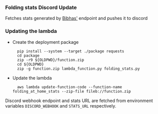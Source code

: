 ### Folding stats Discord Update

Fetches stats generated by [Bibhas'](https://github.com/iambibhas) endpoint and pushes it to discord

### Updating the lambda

- Create the deployment package

        pip install --system --target ./package requests
        cd package
        zip -r9 ${OLDPWD}/function.zip
        cd ${OLDPWD}
        zip -g function.zip lambda_function.py folding_stats.py

- Update the lambda

        aws lambda update-function-code --function-name folding_at_home_stats --zip-file fileb://function.zip

Discord webhook endpoint and stats URL are fetched from environment variables `DISCORD_WEBHOOK` and `STATS_URL` respectively.

